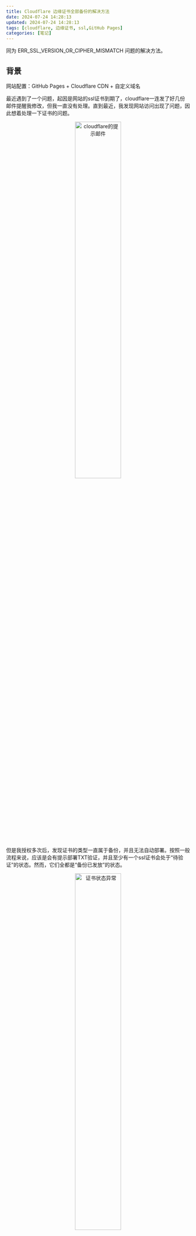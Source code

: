 ```yaml
---
title: Cloudflare 边缘证书全部备份的解决方法
date: 2024-07-24 14:28:13
updated: 2024-07-24 14:28:13
tags: [cloudflare, 边缘证书, ssl,GitHub Pages]
categories: [笔记]
---
```

同为 ERR_SSL_VERSION_OR_CIPHER_MISMATCH 问题的解决方法。
<!-- more -->
## 背景
网站配置：GitHub Pages + Cloudflare CDN + 自定义域名

最近遇到了一个问题，起因是网站的ssl证书到期了，cloudflare一连发了好几份邮件提醒我修改，但我一直没有处理。直到最近，我发现网站访问出现了问题，因此想着处理一下证书的问题。

<div style="text-align: center;">
  <img src="/images/cloudflare/1.png" alt="cloudflare的提示邮件" style="width: 50%;">
</div>
&nbsp;

但是我授权多次后，发现证书的类型一直属于备份，并且无法自动部署。按照一般流程来说，应该是会有提示部署TXT验证，并且至少有一个ssl证书会处于“待验证”的状态。然而，它们全都是“备份已发放”的状态。

<div style="text-align: center;">
  <img src="/images/cloudflare/2.png" alt="证书状态异常" style="width: 50%;">
</div>
&nbsp;

## 尝试
因此我尝试着手解决这个问题，首先我尝试了关闭边缘认证，等待一两分钟后再次开启。

<div style="text-align: center;">
  <img src="/images/cloudflare/3.png" alt="边缘认证开关选项" style="width: 50%;">
</div>
&nbsp;
<div style="text-align: center;">
  <img src="/images/cloudflare/4.png" alt="证书透明度监视" style="width: 50%;">
</div>
&nbsp;

发现确实多了一个GTS(Google Trust Services)的证书，我尝试部署了它。因为之前开启了证书透明度监视，我确实收到了证书部署成功的邮件。

<div style="text-align: center;">
  <img src="/images/cloudflare/5.png" alt="成功部署的邮件" style="width: 50%;">
</div>
&nbsp;

然而过了一段时间，GTS的证书又跳出了新的TXT验证，并且我的网站仍然处于 ERR_SSL_VERSION_OR_CIPHER_MISMATCH 的错误状态，抓包流量显示是握手错误，说明证书配置还是有问题。

<div style="text-align: center;">
  <img src="/images/cloudflare/6.png" alt="Handshake Failure" style="width: 50%;">
</div>
&nbsp;

一开始以为是等待时间的问题，因此等了一天左右，发现还是没有成功。

<div style="text-align: center;">
  <img src="/images/cloudflare/7.png" alt="为什么我的ACME客户端启动时间应当随机？" style="width: 50%;">
</div>
&nbsp;

然而这段时间我马上要打ciscn决赛，因此暂时放弃了，也导致网站又非预期地挂了好几天，不能正常访问。期间还试过将dns解析迁移回腾讯云（购买域名的地方），以及修改一些其他的设置，修改Github Pages的一些设置等。

<div style="text-align: center;">
  <img src="/images/cloudflare/8.png" alt="在腾讯云上仍然有问题" style="width: 50%;">
</div>
&nbsp;

## 解决方法
一度认为这个问题没办法解决了，后来发现了这么一篇文章：[Cloudflare 免费版自定义切换边缘证书](https://zikin.org/cloudflare-set-edge-cert/)，想到有可能是证书颁发机构的问题，因此我尝试了一下，将证书通过API（免费版只能通过API切换）换成了Let’s Encrypt的证书。

Cloudflare 用来执行这个操作的 API 是 https://api.cloudflare.com/client/v4/zones/<ZoneID>/ssl/universal/settings ，请求方式是 curl，所以可以通过 curl 下面这个 url 来更换证书
```bash
curl -X PATCH "https://api.cloudflare.com/client/v4/zones/<ZoneID>/ssl/universal/settings" \
     -H "X-Auth-Email: <Cloudflare Email>" \
     -H "X-Auth-Key: <Global API Key>" \
     -H "Content-Type: application/json" \
     --data '{"enabled":true,"certificate_authority":"google"}'
```

其中

- <ZoneID> 为 Cloudflare 控制台某个域名的 Overview (总览) 页面显示的 「API Zone ID」
- <Cloudflare Email> 为注册 Cloudflare 的邮箱
- <Global API Key> 在 [这里](https://dash.cloudflare.com/profile/api-tokens) 查询
- "google" 字段代表签发 GTS 证书，如果需要另外两个 CA 的证书可以分别改为 "digicert" / "lets_encrypt"

如果返回以下字段则代表已经更改成功（类似的，使用lets_encrypt时候会返回"certificate_authority":"lets_encrypt"）

```bash
{"result":{"enabled":true,"certificate_authority":"google"},"success":true,"errors":[],"messages":[]}
```


<div style="text-align: center;"> <img src="/images/cloudflare/9.png" alt="成功部署lets_encrypt的证书" style="width: 50%;"> </div> &nbsp;

最终通过在dns添加TXT记录，成功部署了Let’s Encrypt的证书，网站恢复正常访问。

## 参考链接
更多使用问题：[Face the fear, create the future.](https://petalzu.top/2024/01/18/page/)
[Cloudflare 免费版自定义切换边缘证书](https://zikin.org/cloudflare-set-edge-cert/)

一并感谢我的好友 ThTsOd 的帮助。